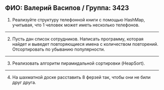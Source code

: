 ФИО: Валерий Васипов / Группа: 3423  
---
1. Реализуйте структуру телефонной книги с помощью HashMap, учитывая, что 1 человек может иметь несколько телефонов.
---
2. Пусть дан список сотрудников. Написать программу, которая найдет и выведет повторяющиеся имена с количеством повторений. Отсортировать по убыванию популярности.
---
3. Реализовать алгоритм пирамидальной сортировки (HeapSort).
---
4. На шахматной доске расставить 8 ферзей так, чтобы они не били друг друга.